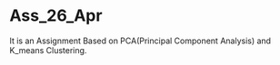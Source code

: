 # Ass_26_Apr
It is an Assignment Based on PCA(Principal Component Analysis) and K_means Clustering.
